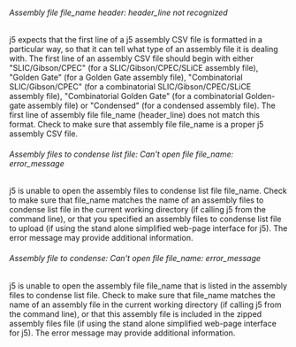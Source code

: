 ###### Assembly file file_name header: header_line not recognized
j5 expects that the first line of a j5 assembly CSV file is formatted in a particular way, so that it can tell what type of an assembly file it is dealing with. The first line of an assembly CSV file should begin with either "SLIC/Gibson/CPEC" (for a SLIC/Gibson/CPEC/SLiCE assembly file), "Golden Gate" (for a Golden Gate assembly file), "Combinatorial SLIC/Gibson/CPEC" (for a combinatorial SLIC/Gibson/CPEC/SLiCE assembly file), "Combinatorial Golden Gate" (for a combinatorial Golden-gate assembly file) or "Condensed" (for a condensed assembly file). The first line of assembly file file_name (header_line) does not match this format. Check to make sure that assembly file file_name is a proper j5 assembly CSV file.

###### Assembly files to condense list file: Can't open file file_name: error_message
j5 is unable to open the assembly files to condense list file file_name. Check to make sure that file_name matches the name of an assembly files to condense list file in the current working directory (if calling j5 from the command line), or that you specified an assembly files to condense list file to upload (if using the stand alone simplified web-page interface for j5). The error message may provide additional information.

###### Assembly file to condense: Can't open file file_name: error_message
j5 is unable to open the assembly file file_name that is listed in the assembly files to condense list file. Check to make sure that file_name matches the name of an assembly file in the current working directory (if calling j5 from the command line), or that this assembly file is included in the zipped assembly files file (if using the stand alone simplified web-page interface for j5). The error message may provide additional information.